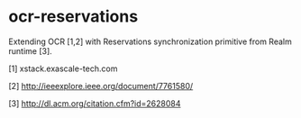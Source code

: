 # ocr-reservations
Extending OCR [1,2] with Reservations synchronization primitive from Realm runtime [3].

[1] xstack.exascale-tech.com

[2] http://ieeexplore.ieee.org/document/7761580/

[3] http://dl.acm.org/citation.cfm?id=2628084
